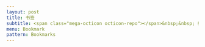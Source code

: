 ```yaml
---
layout: post
title: 书签
subtitle: <span class="mega-octicon octicon-repo"></span>&nbsp;&nbsp; 标记的 开源库 - 工具 - 书籍
menu: Bookmark
pattern: Bookmarks
---
```

